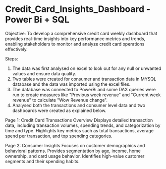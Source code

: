 # Credit_Card_Insights_Dashboard - Power Bi + SQL

Objective: To develop a comprehensive credit card weekly dashboard that provides real-time insights into key performance metrics and trends, enabling stakeholders to monitor and analyze credit card operations effectively.

Steps:
1. The data was first analysed on excel to look out for any null or unwanted values and ensure data quality.
2. Two tables were created for consumer and transaction data in MYSQL database and the data was imported using the excel files.
3. The database was connected to PowerBi and some DAX queries were run to create measures like "Previous week revenue" and "Current week revenue" to calculate "Wow Revenue change".
4. Analysed both the transactions and consumer level data and two dashboards were created as explained below.
 
Page 1: Credit Card Transactions Overview
Displays detailed transaction data, including transaction volumes, spending trends, and categorization by time and type.
Highlights key metrics such as total transactions, average spend per transaction, and top spending categories.

Page 2: Consumer Insights
Focuses on customer demographics and behavioral patterns.
Provides segmentation by age, income, home ownership, and card usage behavior.
Identifies high-value customer segments and their spending habits.
